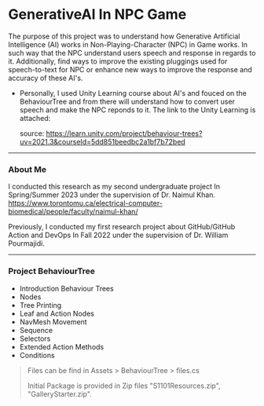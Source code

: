 # GenerativeAI In NPC Game
The purpose of this project was to understand how Generative Artificial Intelligence (AI) works in Non-Playing-Character (NPC) in Game works. In such way that the NPC understand users speech and response in regards to it.
Additionally, find ways to improve the existing pluggings used for speech-to-text for NPC or enhance new ways to improve the response and accuracy of these AI's.

* Personally, I used Unity Learning course about AI's and fouced on the BehaviourTree and from there will understand how to convert user speech and make the NPC reponds to it. The link to the Unity Learning is attached:

  source: https://learn.unity.com/project/behaviour-trees?uv=2021.3&courseId=5dd851beedbc2a1bf7b72bed

------------------------------------------------------
### About Me
I conducted this research as my second undergraduate project In Spring/Summer 2023 under the supervision of Dr. Naimul Khan. https://www.torontomu.ca/electrical-computer-biomedical/people/faculty/naimul-khan/

Previously, I conducted my first research project about GitHub/GitHub Action and DevOps In Fall 2022 under the supervision of Dr. William Pourmajidi.

-----------------------------------------------------
### Project BehaviourTree

* Introduction Behaviour Trees
* Nodes
* Tree Printing
* Leaf and Action Nodes
* NavMesh Movement
* Sequence
* Selectors
* Extended Action Methods
* Conditions

> Files can be find in Assets > BehaviourTree > files.cs
>
> Initial Package is provided in Zip files "S1101Resources.zip", "GalleryStarter.zip".
